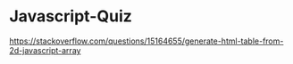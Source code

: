 # Javascript-Quiz


https://stackoverflow.com/questions/15164655/generate-html-table-from-2d-javascript-array